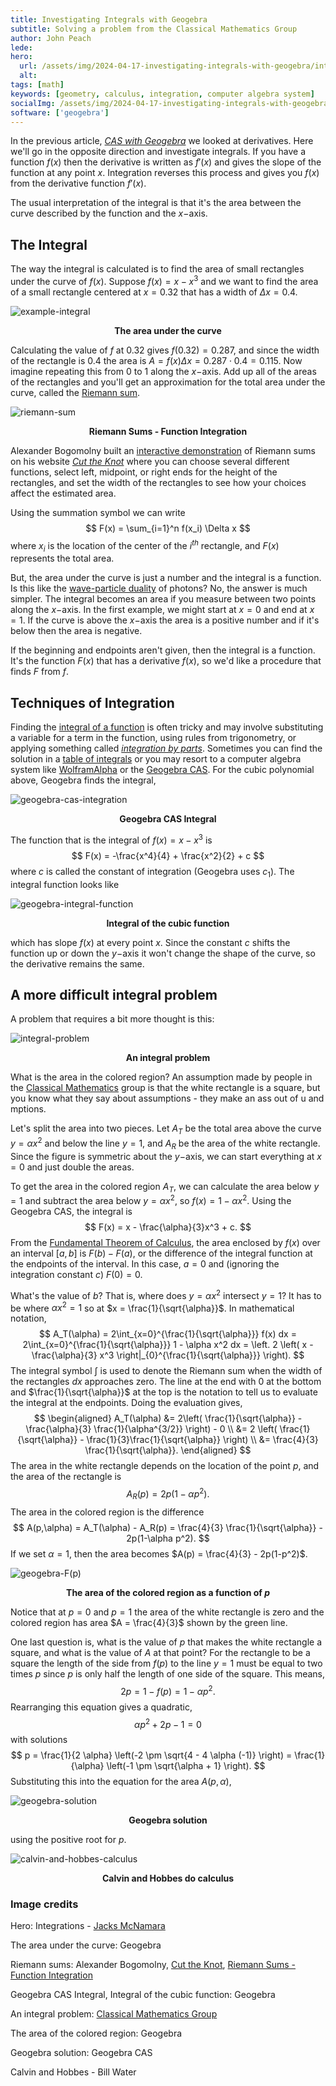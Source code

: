 ```yaml
---
title: Investigating Integrals with Geogebra
subtitle: Solving a problem from the Classical Mathematics Group
author: John Peach
lede:
hero:
  url: /assets/img/2024-04-17-investigating-integrals-with-geogebra/integrations.webp
  alt:
tags: [math]
keywords: [geometry, calculus, integration, computer algebra system]
socialImg: /assets/img/2024-04-17-investigating-integrals-with-geogebra/integrations.webp
software: ['geogebra']
---
```




In the previous article, [*CAS with Geogebra*](https://wildpeaches.xyz/blog/cas-with-geogebra/) we looked at derivatives. Here we'll go in the opposite direction and investigate integrals. If you have a function $f(x)$ then the derivative is written as $f'(x)$ and gives the slope of the function at any point $x$. Integration reverses this process and gives you $f(x)$ from the derivative function $f'(x)$. 

The usual interpretation of the integral is that it's the area between the curve described by the function and the $x-$axis. 

## The Integral

The way the integral is calculated is to find the area of small rectangles under the curve of $f(x)$. Suppose $f(x) = x-x^3$ and we want to find the area of a small rectangle centered at $x = 0.32$ that has a width of $\Delta x = 0.4$. 

![example-integral](/assets/img/2024-04-17-investigating-integrals-with-geogebra/example-integral.webp)

<p align = "center"><b>The area under the curve</b></p>

Calculating the value of $f$ at $0.32$ gives $f(0.32) = 0.287$, and since the width of the rectangle is $0.4$ the area is $A = f(x) \Delta x = 0.287 \cdot 0.4 = 0.115.$ Now imagine repeating this from $0$ to $1$ along the $x-$​axis. Add up all of the areas of the rectangles and you'll get an approximation for the total area under the curve, called the [Riemann sum](https://www.khanacademy.org/math/ap-calculus-ab/ab-integration-new/ab-6-2/a/riemann-sums-review). 

![riemann-sum](/assets/img/2024-04-17-investigating-integrals-with-geogebra/riemann-sums.webp)

<p align = "center"><b>Riemann Sums - Function Integration</b></p>

 

Alexander Bogomolny built an [interactive demonstration](https://www.cut-the-knot.org/Curriculum/Calculus/RiemannSums.shtml) of Riemann sums on his website [*Cut the Knot*](https://cut-the-knot.org/) where you can choose several different functions, select left, midpoint, or right ends for the height of the rectangles, and set the width of the rectangles to see how your choices affect the estimated area.

Using the summation symbol we can write
$$
F(x) = \sum_{i=1}^n f(x_i) \Delta x
$$
where $x_i$ is the location of the center of the $i^{th}$ rectangle, and $F(x)$ represents the total area.

But, the area under the curve is just a number and the integral is a function. Is this like the [wave-particle duality](http://hyperphysics.phy-astr.gsu.edu/hbase/mod1.html) of photons? No, the answer is much simpler. The integral becomes an area if you measure between two points along the $x-$axis. In the first example, we might start at $x=0$ and end at $x=1$.  If the curve is above the $x-$axis the area is a positive number and if it's below then the area is negative. 

If the beginning and endpoints aren't given, then the integral is a function. It's the function $F(x)$ that has a derivative $f(x)$, so we'd like a procedure that finds $F$ from $f$. 

## Techniques of Integration

Finding the [integral of a function](https://www.whitman.edu/mathematics/calculus_online/chapter08.html) is often tricky and may involve substituting a variable for a term in the function, using rules from trigonometry, or applying something called *[integration by parts](https://tutorial.math.lamar.edu/classes/calcii/integrationbyparts.aspx)*. Sometimes you can find the solution in a [table of integrals](chrome-extension://efaidnbmnnnibpcajpcglclefindmkaj/https://www.physics.umd.edu/hep/drew/IntegralTable.pdf) or you may resort to a computer algebra system like [WolframAlpha](https://www.wolframalpha.com/) or the [Geogebra CAS](https://www.geogebra.org/cas). For the cubic polynomial above, Geogebra finds the integral,

![geogebra-cas-integration](/assets/img/2024-04-17-investigating-integrals-with-geogebra/geogebra-cas-integration.webp) 

<p align = "center"><b>Geogebra CAS Integral</b></p>

The function that is the integral of $f(x) = x - x^3$ is
$$
F(x) = -\frac{x^4}{4} + \frac{x^2}{2} + c
$$
where $c$ is called the constant of integration (Geogebra uses $c_1$). The integral function looks like

![geogebra-integral-function](/assets/img/2024-04-17-investigating-integrals-with-geogebra/geogebra-integral-function.webp)

<p align = "center"><b>Integral of the cubic function</b></p>

which has slope $f(x)$ at every point $x$. Since the constant $c$ shifts the function up or down the $y-$axis it won't change the shape of the curve, so the derivative remains the same. 

## A more difficult integral problem

A problem that requires a bit more thought is this:

![integral-problem](/assets/img/2024-04-17-investigating-integrals-with-geogebra/integral-problem.webp)

<p align = "center"><b>An integral problem</b></p>

What is the area in the colored region? An assumption made by people in the [Classical Mathematics](https://www.facebook.com/groups/ClassicalMathematics) group is that the white rectangle is a square, but you know what they say about assumptions - they make an ass out of u and mptions. 

Let's split the area into two pieces. Let $A_T$ be the total area above the curve $y=\alpha x^2$ and below the line $y=1$, and $A_R$ be the area of the white rectangle. Since the figure is symmetric about the $y-$axis, we can start everything at $x=0$ and just double the areas. 

To get the area in the colored region $A_T$, we can calculate the area below $y=1$ and subtract the area below $y= \alpha x^2$, so $f(x) = 1 - \alpha x^2$. Using the Geogebra CAS, the integral is 
$$
F(x) = x - \frac{\alpha}{3}x^3 + c.
$$
From the [Fundamental Theorem of Calculus](https://en.wikipedia.org/wiki/Fundamental_theorem_of_calculus), the area enclosed by $f(x)$ over an interval $[a,b]$ is $F(b) - F(a)$, or the difference of the integral function at the endpoints of the interval. In this case, $a = 0$ and (ignoring the integration constant $c$) $F(0) = 0$. 

What's the value of $b$? That is, where does $y=  \alpha x^2$ intersect $y=1$? It has to be where $\alpha x^2 = 1$ so at $x = \frac{1}{\sqrt{\alpha}}$. In mathematical notation,
$$
A_T(\alpha) = 2\int_{x=0}^{\frac{1}{\sqrt{\alpha}}} f(x) dx = 2\int_{x=0}^{\frac{1}{\sqrt{\alpha}}} 1 - \alpha x^2 dx = \left. 2 \left( x - \frac{\alpha}{3} x^3 \right|_{0}^{\frac{1}{\sqrt{\alpha}}} \right).
$$
 The integral symbol $\int$ is used to denote the Riemann sum when the width of the rectangles $dx$ approaches zero. The line at the end with $0$ at the bottom and $\frac{1}{\sqrt{\alpha}}$ at the top is the notation to tell us to evaluate the integral at the endpoints. Doing the evaluation gives,
$$
\begin{aligned}
A_T(\alpha) &= 2\left( \frac{1}{\sqrt{\alpha}}  - \frac{\alpha}{3} \frac{1}{\alpha^{3/2}} \right) - 0 \\
&= 2 \left( \frac{1}{\sqrt{\alpha}} - \frac{1}{3}\frac{1}{\sqrt{\alpha}} \right) \\
&= \frac{4}{3} \frac{1}{\sqrt{\alpha}}.
\end{aligned}
$$
The area in the white rectangle depends on the location of the point $p$, and the area of the rectangle is
$$
A_R(p) = 2p(1-\alpha p^2).
$$
The area in the colored region is the difference
$$
A(p,\alpha) = A_T(\alpha) - A_R(p) = \frac{4}{3} \frac{1}{\sqrt{\alpha}} - 2p(1-\alpha p^2).
$$
If we set $\alpha = 1$, then the area becomes $A(p) = \frac{4}{3} - 2p(1-p^2)$.

![geogebra-F(p)](/assets/img/2024-04-17-investigating-integrals-with-geogebra/geogebra-F(p).webp)



<p align = "center"><b>The area of the colored region as a function of <em> p </em></b></p>

Notice that at $p=0$ and $p=1$ the area of the white rectangle is zero and the colored region has area $A = \frac{4}{3}$ shown by the green line.

One last question is, what is the value of $p$ that makes the white rectangle a square, and what is the value of $A$ at that point? For the rectangle to be a square the length of the side from $f(p)$ to the line $y=1$ must be equal to two times $p$ since $p$ is only half the length of one side of the square. This means,
$$
2p = 1-f(p) = 1 - \alpha p^2.
$$
Rearranging this equation gives a quadratic,
$$
\alpha p^2 + 2p -1 = 0
$$
with solutions
$$
p = \frac{1}{2 \alpha} \left(-2 \pm \sqrt{4 - 4 \alpha (-1)} \right) = \frac{1}{\alpha} \left(-1 \pm \sqrt{\alpha + 1} \right).
$$
Substituting this into the equation for the area $A(p,\alpha)$​,

![geogebra-solution](/assets/img/2024-04-17-investigating-integrals-with-geogebra/geogebra-solution.webp)

<p align = "center"><b>Geogebra solution</b></p>

using the positive root for $p$.

![calvin-and-hobbes-calculus](/assets/img/2024-04-17-investigating-integrals-with-geogebra/calvin-and-hobbes-calculus.webp)

<p align = "center"><b>Calvin and Hobbes do calculus</b></p>

### Image credits

Hero: Integrations - [Jacks McNamara](https://jacksmcnamara.net/integrations-paintings-2002-2007/)

The area under the curve: Geogebra

Riemann sums: Alexander Bogomolny, [Cut the Knot](https://cut-the-knot.org/), [Riemann Sums - Function Integration](https://www.cut-the-knot.org/Curriculum/Calculus/RiemannSums.shtml)

Geogebra CAS Integral, Integral of the cubic function: Geogebra

An integral problem: [Classical Mathematics Group](https://www.facebook.com/groups/ClassicalMathematics)

The area of the colored region: Geogebra

Geogebra solution: Geogebra CAS

Calvin and Hobbes - Bill Water

